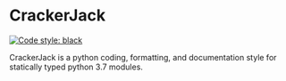 # CrackerJack

[![Code style: black](https://img.shields.io/badge/code%20style-black-000000.svg)](https://github.com/ambv/black)

CrackerJack is a python coding, formatting, and documentation style for statically typed python 3.7 modules.
